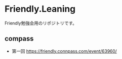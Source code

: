 # Friendly.Leaning
Friendly勉強会用のリポジトリです。

## compass
- 第一回 https://friendly.connpass.com/event/63960/